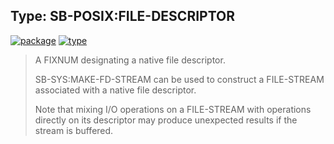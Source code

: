 ## Type: SB-POSIX:FILE-DESCRIPTOR
[![package](https://img.shields.io/badge/Package-SB--POSIX-5f9ea0.svg?style=social&colorA=999999)](../) [![type](https://img.shields.io/badge/Type-Type-5f9ea0.svg?style=social&colorA=999999)](../#type) 

> A FIXNUM designating a native file descriptor.
> 
> SB-SYS:MAKE-FD-STREAM can be used to construct a FILE-STREAM associated with a
> native file descriptor.
> 
> Note that mixing I/O operations on a FILE-STREAM with operations directly on its
> descriptor may produce unexpected results if the stream is buffered.

